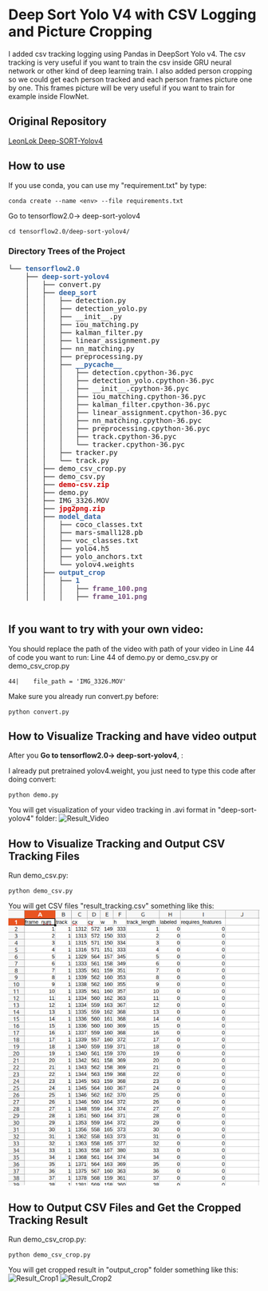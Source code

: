 # Deep Sort Yolo V4 with CSV Logging and Picture Cropping

I added csv tracking logging using Pandas in DeepSort Yolo v4. The csv tracking is very useful if you want to train the csv inside GRU neural network or other kind of deep learning train. I also added person cropping so we could get each person tracked and each person frames picture one by one. This frames picture will be very useful if you want to train for example inside FlowNet.

## Original Repository
<a href="https://github.com/LeonLok/Deep-SORT-YOLOv4">LeonLok Deep-SORT-Yolov4</a>

## How to use

If you use conda, you can use my "requirement.txt" by type:
```
conda create --name <env> --file requirements.txt
```


Go to tensorflow2.0-> deep-sort-yolov4
```
cd tensorflow2.0/deep-sort-yolov4/
```
### Directory Trees of the Project

<pre>
└── <font color="#3465A4"><b>tensorflow2.0</b></font>
    ├── <font color="#3465A4"><b>deep-sort-yolov4</b></font>
    │   ├── convert.py
    │   ├── <font color="#3465A4"><b>deep_sort</b></font>
    │   │   ├── detection.py
    │   │   ├── detection_yolo.py
    │   │   ├── __init__.py
    │   │   ├── iou_matching.py
    │   │   ├── kalman_filter.py
    │   │   ├── linear_assignment.py
    │   │   ├── nn_matching.py
    │   │   ├── preprocessing.py
    │   │   ├── <font color="#3465A4"><b>__pycache__</b></font>
    │   │   │   ├── detection.cpython-36.pyc
    │   │   │   ├── detection_yolo.cpython-36.pyc
    │   │   │   ├── __init__.cpython-36.pyc
    │   │   │   ├── iou_matching.cpython-36.pyc
    │   │   │   ├── kalman_filter.cpython-36.pyc
    │   │   │   ├── linear_assignment.cpython-36.pyc
    │   │   │   ├── nn_matching.cpython-36.pyc
    │   │   │   ├── preprocessing.cpython-36.pyc
    │   │   │   ├── track.cpython-36.pyc
    │   │   │   └── tracker.cpython-36.pyc
    │   │   ├── tracker.py
    │   │   └── track.py
    │   ├── demo_csv_crop.py
    │   ├── demo_csv.py
    │   ├── <font color="#CC0000"><b>demo-csv.zip</b></font>
    │   ├── demo.py
    │   ├── IMG_3326.MOV
    │   ├── <font color="#CC0000"><b>jpg2png.zip</b></font>
    │   ├── <font color="#3465A4"><b>model_data</b></font>
    │   │   ├── coco_classes.txt
    │   │   ├── mars-small128.pb
    │   │   ├── voc_classes.txt
    │   │   ├── yolo4.h5
    │   │   ├── yolo_anchors.txt
    │   │   └── yolov4.weights
    │   ├── <font color="#3465A4"><b>output_crop</b></font>
    │   │   ├── <font color="#3465A4"><b>1</b></font>
    │   │   │   ├── <font color="#75507B"><b>frame_100.png</b></font>
    │   │   │   ├── <font color="#75507B"><b>frame_101.png</b></font>

</pre>

## If you want to try with your own video:
You should replace the path of the video with path of your video in Line 44 of code you want to run:
Line 44 of demo.py or demo_csv.py or demo_csv_crop.py

```
44|    file_path = 'IMG_3326.MOV'
```

Make sure you already run convert.py before:
```
python convert.py
```
## How to Visualize Tracking and have video output
After you <strong>Go to tensorflow2.0-> deep-sort-yolov4</strong>, :


I already put pretrained yolov4.weight, you just need to type this code after doing convert:
```
python demo.py
```
You will get visualization of your video tracking in .avi format in "deep-sort-yolov4" folder:
![Result_Video](https://github.com/alexivaner/DeepSort-Yolo-V4-with-CSV-Logging-and-Picture-Cropping/blob/master/result_github/yolo%20v4.gif)

## How to Visualize Tracking and Output CSV Tracking Files

Run demo_csv.py:
```
python demo_csv.py
```

You will get CSV files "result_tracking.csv" something like this:
![Result_CSV](https://github.com/alexivaner/DeepSort-Yolo-V4-with-CSV-Logging-and-Picture-Cropping/blob/master/result_github/csv.png)



## How to Output CSV Files and Get the Cropped Tracking Result
Run demo_csv_crop.py:
```
python demo_csv_crop.py
```

You will get cropped result in "output_crop" folder something like this:<br>
![Result_Crop1](https://github.com/alexivaner/DeepSort-Yolo-V4-with-CSV-Logging-and-Picture-Cropping/blob/master/result_github/1.gif)
![Result_Crop2](https://github.com/alexivaner/DeepSort-Yolo-V4-with-CSV-Logging-and-Picture-Cropping/blob/master/result_github/2.gif)

